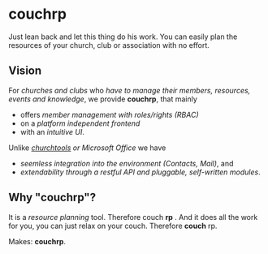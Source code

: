 # couchrp

Just lean back and let this thing do his work. You can easily plan the resources of your church, club or association with no effort.

## Vision

For *churches and clubs*
who *have to manage their members, resources, events and knowledge*,
we provide **couchrp**,
that mainly

- offers *member management with roles/rights (RBAC)*
- on a *platform independent frontend*
- with an *intuitive UI*.

Unlike *[churchtools](http://churchtools.de) or Microsoft Office* we have
- *seemless integration into the environment (Contacts, Mail)*, and
- *extendability through a restful API and pluggable, self-written modules*.

## Why "couchrp"?

It is a *resource planning* tool. Therefore couch **rp** . And it does all the work for you, you can just relax on your couch. Therefore **couch** rp.

Makes: **couchrp**.
